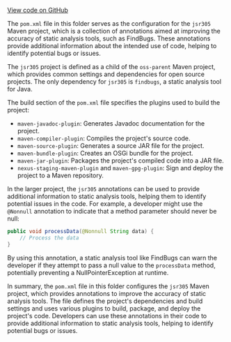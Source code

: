 [View code on GitHub](https://github.com/ergoplatform/ergo/.autodoc/docs/json/target/streams/_global/assemblyOption/_global/streams/assembly/54bbcd5c47ace15e0bce0ddaa050fc1520627838_25ea2e8b0c338a877313bd4672d3fe056ea78f0d_da39a3ee5e6b4b0d3255bfef95601890afd80709/META-INF/maven/com.google.code.findbugs/jsr305)

The `pom.xml` file in this folder serves as the configuration for the `jsr305` Maven project, which is a collection of annotations aimed at improving the accuracy of static analysis tools, such as FindBugs. These annotations provide additional information about the intended use of code, helping to identify potential bugs or issues.

The `jsr305` project is defined as a child of the `oss-parent` Maven project, which provides common settings and dependencies for open source projects. The only dependency for `jsr305` is `findbugs`, a static analysis tool for Java.

The build section of the `pom.xml` file specifies the plugins used to build the project:

- `maven-javadoc-plugin`: Generates Javadoc documentation for the project.
- `maven-compiler-plugin`: Compiles the project's source code.
- `maven-source-plugin`: Generates a source JAR file for the project.
- `maven-bundle-plugin`: Creates an OSGi bundle for the project.
- `maven-jar-plugin`: Packages the project's compiled code into a JAR file.
- `nexus-staging-maven-plugin` and `maven-gpg-plugin`: Sign and deploy the project to a Maven repository.

In the larger project, the `jsr305` annotations can be used to provide additional information to static analysis tools, helping them to identify potential issues in the code. For example, a developer might use the `@Nonnull` annotation to indicate that a method parameter should never be null:

```java
public void processData(@Nonnull String data) {
    // Process the data
}
```

By using this annotation, a static analysis tool like FindBugs can warn the developer if they attempt to pass a null value to the `processData` method, potentially preventing a NullPointerException at runtime.

In summary, the `pom.xml` file in this folder configures the `jsr305` Maven project, which provides annotations to improve the accuracy of static analysis tools. The file defines the project's dependencies and build settings and uses various plugins to build, package, and deploy the project's code. Developers can use these annotations in their code to provide additional information to static analysis tools, helping to identify potential bugs or issues.
